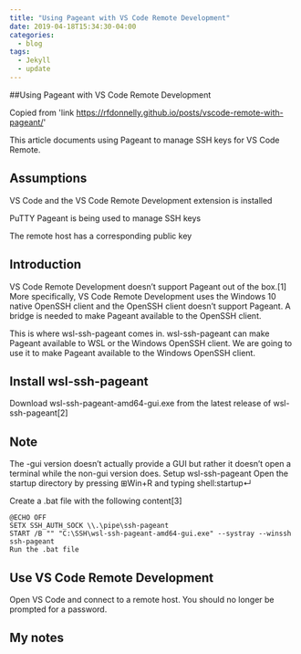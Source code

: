 ```yaml
---
title: "Using Pageant with VS Code Remote Development"
date: 2019-04-18T15:34:30-04:00
categories:
  - blog
tags:
  - Jekyll
  - update
---
```

##Using Pageant with VS Code Remote Development

Copied from
'link https://rfdonnelly.github.io/posts/vscode-remote-with-pageant/'


This article documents using Pageant to manage SSH keys for VS Code Remote.

## Assumptions
VS Code and the VS Code Remote Development extension is installed

PuTTY Pageant is being used to manage SSH keys

The remote host has a corresponding public key

## Introduction
VS Code Remote Development doesn’t support Pageant out of the box.⁠[1] More specifically, VS Code Remote Development uses the Windows 10 native OpenSSH client and the OpenSSH client doesn’t support Pageant. A bridge is needed to make Pageant available to the OpenSSH client.

This is where wsl-ssh-pageant comes in. wsl-ssh-pageant can make Pageant available to WSL or the Windows OpenSSH client. We are going to use it to make Pageant available to the Windows OpenSSH client.

## Install wsl-ssh-pageant
Download wsl-ssh-pageant-amd64-gui.exe from the latest release of wsl-ssh-pageant⁠[2]

## Note
The -gui version doesn’t actually provide a GUI but rather it doesn’t open a terminal while the non-gui version does.
Setup wsl-ssh-pageant
Open the startup directory by pressing ⊞Win+R and typing shell:startup↵

Create a .bat file with the following content⁠[3]

```
@ECHO OFF
SETX SSH_AUTH_SOCK \\.\pipe\ssh-pageant
START /B "" "C:\SSH\wsl-ssh-pageant-amd64-gui.exe" --systray --winssh ssh-pageant
Run the .bat file
```

## Use VS Code Remote Development
Open VS Code and connect to a remote host. You should no longer be prompted for a password.

## My notes